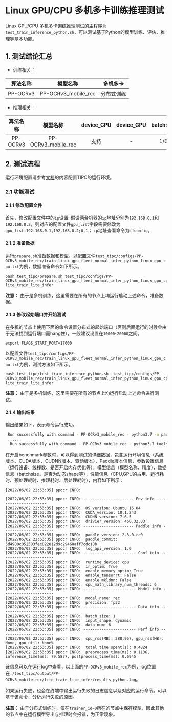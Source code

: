 # Linux GPU/CPU 多机多卡训练推理测试

Linux GPU/CPU 多机多卡训练推理测试的主程序为`test_train_inference_python.sh`，可以测试基于Python的模型训练、评估、推理等基本功能。

## 1. 测试结论汇总

- 训练相关：

| 算法名称 | 模型名称 | 多机多卡 |
|  :----: |   :----:  |    :----:  |
|  PP-OCRv3      | PP-OCRv3_mobile_rec     | 分布式训练 |


- 推理相关：

| 算法名称 | 模型名称 | device_CPU | device_GPU | batchsize |
|  :----:   |  :----: |   :----:   |  :----:  |   :----:   |
|  PP-OCRv3   |  PP-OCRv3_mobile_rec |  支持 | - | 1/6 |


## 2. 测试流程

运行环境配置请参考[文档](./install.md)的内容配置TIPC的运行环境。

### 2.1 功能测试

#### 2.1.1 修改配置文件

首先，修改配置文件中的`ip`设置:  假设两台机器的`ip`地址分别为`192.168.0.1`和`192.168.0.2`，则对应的配置文件`gpu_list`字段需要修改为`gpu_list:192.168.0.1,192.168.0.2;0,1`； `ip`地址查看命令为`ifconfig`。


#### 2.1.2 准备数据

运行`prepare.sh`准备数据和模型，以配置文件`test_tipc/configs/PP-OCRv3_mobile_rec/train_linux_gpu_fleet_normal_infer_python_linux_gpu_cpu.txt`为例，数据准备命令如下所示。

```shell
bash test_tipc/prepare.sh test_tipc/configs/PP-OCRv3_mobile_rec/train_linux_gpu_fleet_normal_infer_python_linux_gpu_cpu.txt lite_train_lite_infer
```

**注意：** 由于是多机训练，这里需要在所有的节点上均运行启动上述命令，准备数据。

#### 2.1.3 修改起始端口并开始测试

在多机的节点上使用下面的命令设置分布式的起始端口（否则后面运行的时候会由于无法找到运行端口而hang住），一般建议设置在`10000~20000`之间。

```shell
export FLAGS_START_PORT=17000
```

以配置文件`test_tipc/configs/PP-OCRv3_mobile_rec/train_linux_gpu_fleet_normal_infer_python_linux_gpu_cpu.txt`为例，测试方法如下所示。

```shell
bash test_tipc/test_train_inference_python.sh  test_tipc/configs/PP-OCRv3_mobile_rec/train_linux_gpu_fleet_normal_infer_python_linux_gpu_cpu.txt lite_train_lite_infer
```

**注意：** 由于是多机训练，这里需要在所有的节点上均运行启动上述命令进行测试。


#### 2.1.4 输出结果

输出结果如下，表示命令运行成功。

```bash
 Run successfully with command - PP-OCRv3_mobile_rec - python3.7 -m paddle.distributed.launch --ips=192.168.0.1,192.168.0.2 --gpus=0,1 tools/train.py -c test_tipc/configs/PP-OCRv3_mobile_rec/PP-OCRv3_mobile_rec_distillation.yml -o  Global.use_gpu=True Global.save_model_dir=./test_tipc/output/PP-OCRv3_mobile_rec/lite_train_lite_infer/norm_train_gpus_0,1_autocast_fp32_nodes_2   Global.epoch_num=3 Global.auto_cast=fp32 Train.loader.batch_size_per_card=16    !
 ......
  Run successfully with command - PP-OCRv3_mobile_rec - python3.7 tools/infer/predict_rec.py --rec_image_shape="3,48,320" --use_gpu=False --enable_mkldnn=False --cpu_threads=6 --rec_model_dir=./test_tipc/output/PP-OCRv3_mobile_rec/lite_train_lite_infer/norm_train_gpus_0,1_autocast_fp32_nodes_2/Student --rec_batch_num=1   --image_dir=./inference/rec_inference --benchmark=True --precision=fp32   > ./test_tipc/output/PP-OCRv3_mobile_rec/lite_train_lite_infer/python_infer_cpu_usemkldnn_False_threads_6_precision_fp32_batchsize_1.log 2>&1 !
```

在开启benchmark参数时，可以得到测试的详细数据，包含运行环境信息（系统版本、CUDA版本、CUDNN版本、驱动版本），Paddle版本信息，参数设置信息（运行设备、线程数、是否开启内存优化等），模型信息（模型名称、精度），数据信息（batchsize、是否为动态shape等），性能信息（CPU,GPU的占用、运行耗时、预处理耗时、推理耗时、后处理耗时），内容如下所示：

```
[2022/06/02 22:53:35] ppocr INFO:

[2022/06/02 22:53:35] ppocr INFO: ---------------------- Env info ----------------------
[2022/06/02 22:53:35] ppocr INFO:  OS_version: Ubuntu 16.04
[2022/06/02 22:53:35] ppocr INFO:  CUDA_version: 10.1.243
[2022/06/02 22:53:35] ppocr INFO:  CUDNN_version: 7.6.5
[2022/06/02 22:53:35] ppocr INFO:  drivier_version: 460.32.03
[2022/06/02 22:53:35] ppocr INFO: ---------------------- Paddle info ----------------------
[2022/06/02 22:53:35] ppocr INFO:  paddle_version: 2.3.0-rc0
[2022/06/02 22:53:35] ppocr INFO:  paddle_commit: 5d4980c052583fec022812d9c29460aff7cdc18b
[2022/06/02 22:53:35] ppocr INFO:  log_api_version: 1.0
[2022/06/02 22:53:35] ppocr INFO: ----------------------- Conf info -----------------------
[2022/06/02 22:53:35] ppocr INFO:  runtime_device: cpu
[2022/06/02 22:53:35] ppocr INFO:  ir_optim: True
[2022/06/02 22:53:35] ppocr INFO:  enable_memory_optim: True
[2022/06/02 22:53:35] ppocr INFO:  enable_tensorrt: False
[2022/06/02 22:53:35] ppocr INFO:  enable_mkldnn: False
[2022/06/02 22:53:35] ppocr INFO:  cpu_math_library_num_threads: 6
[2022/06/02 22:53:35] ppocr INFO: ----------------------- Model info ----------------------
[2022/06/02 22:53:35] ppocr INFO:  model_name: rec
[2022/06/02 22:53:35] ppocr INFO:  precision: fp32
[2022/06/02 22:53:35] ppocr INFO: ----------------------- Data info -----------------------
[2022/06/02 22:53:35] ppocr INFO:  batch_size: 1
[2022/06/02 22:53:35] ppocr INFO:  input_shape: dynamic
[2022/06/02 22:53:35] ppocr INFO:  data_num: 6
[2022/06/02 22:53:35] ppocr INFO: ----------------------- Perf info -----------------------
[2022/06/02 22:53:35] ppocr INFO:  cpu_rss(MB): 288.957, gpu_rss(MB): None, gpu_util: None%
[2022/06/02 22:53:35] ppocr INFO:  total time spent(s): 0.4824
[2022/06/02 22:53:35] ppocr INFO:  preprocess_time(ms): 0.1136, inference_time(ms): 79.5877, postprocess_time(ms): 0.6945
```

该信息可以在运行log中查看，以上面的`PP-OCRv3_mobile_rec`为例，log位置在`./test_tipc/output/PP-OCRv3_mobile_rec/lite_train_lite_infer/results_python.log`。

如果运行失败，也会在终端中输出运行失败的日志信息以及对应的运行命令。可以基于该命令，分析运行失败的原因。

**注意：** 由于分布式训练时，仅在`trainer_id=0`所在的节点中保存模型，因此其他的节点中在运行模型导出与推理时会报错，为正常现象。
